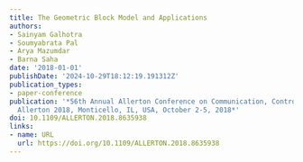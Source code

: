```yaml
---
title: The Geometric Block Model and Applications
authors:
- Sainyam Galhotra
- Soumyabrata Pal
- Arya Mazumdar
- Barna Saha
date: '2018-01-01'
publishDate: '2024-10-29T18:12:19.191312Z'
publication_types:
- paper-conference
publication: '*56th Annual Allerton Conference on Communication, Control, and Computing,
  Allerton 2018, Monticello, IL, USA, October 2-5, 2018*'
doi: 10.1109/ALLERTON.2018.8635938
links:
- name: URL
  url: https://doi.org/10.1109/ALLERTON.2018.8635938
---
```


